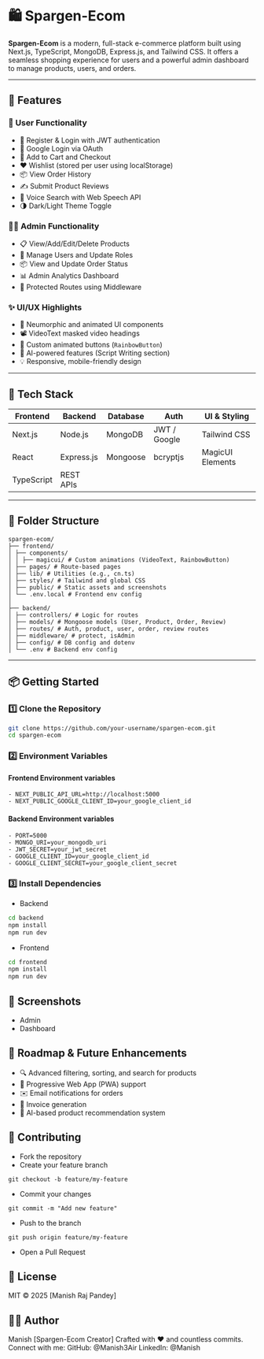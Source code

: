 # 🛍️ Spargen-Ecom

**Spargen-Ecom** is a modern, full-stack e-commerce platform built using Next.js, TypeScript, MongoDB, Express.js, and Tailwind CSS. It offers a seamless shopping experience for users and a powerful admin dashboard to manage products, users, and orders.

---

## 🚀 Features

### 👤 User Functionality
- 🔐 Register & Login with JWT authentication
- 🔑 Google Login via OAuth
- 🛒 Add to Cart and Checkout
- ❤️ Wishlist (stored per user using localStorage)
- 📦 View Order History
- ✍️ Submit Product Reviews
- 🎤 Voice Search with Web Speech API
- 🌗 Dark/Light Theme Toggle

### 🧑‍💼 Admin Functionality
- 📋 View/Add/Edit/Delete Products
- 👥 Manage Users and Update Roles
- 📦 View and Update Order Status
- 📊 Admin Analytics Dashboard
- 🔐 Protected Routes using Middleware

### ✨ UI/UX Highlights
- 🎨 Neumorphic and animated UI components
- 📽️ VideoText masked video headings
- 🧲 Custom animated buttons (`RainbowButton`)
- 🧠 AI-powered features (Script Writing section)
- 💡 Responsive, mobile-friendly design

---

## 🧰 Tech Stack

| Frontend       | Backend         | Database     | Auth           | UI & Styling     |
|----------------|-----------------|--------------|----------------|------------------|
| Next.js        | Node.js         | MongoDB      | JWT / Google   | Tailwind CSS     |
| React          | Express.js      | Mongoose     | bcryptjs       | MagicUI Elements |
| TypeScript     | REST APIs       |              |     |          |

---

## 🧱 Folder Structure
``` c-sharp
spargen-ecom/
├── frontend/
│ ├── components/
│ │ ├── magicui/ # Custom animations (VideoText, RainbowButton)
│ ├── pages/ # Route-based pages
│ ├── lib/ # Utilities (e.g., cn.ts)
│ ├── styles/ # Tailwind and global CSS
│ ├── public/ # Static assets and screenshots
│ └── .env.local # Frontend env config
│
├── backend/
│ ├── controllers/ # Logic for routes
│ ├── models/ # Mongoose models (User, Product, Order, Review)
│ ├── routes/ # Auth, product, user, order, review routes
│ ├── middleware/ # protect, isAdmin
│ ├── config/ # DB config and dotenv
│ └── .env # Backend env config
```
---

## 📦 Getting Started

### 1️⃣ Clone the Repository

```bash
git clone https://github.com/your-username/spargen-ecom.git
cd spargen-ecom
```
### 2️⃣ Environment Variables

#### Frontend Environment variables
```
- NEXT_PUBLIC_API_URL=http://localhost:5000
- NEXT_PUBLIC_GOOGLE_CLIENT_ID=your_google_client_id
```

#### Backend Environment variables
```
- PORT=5000
- MONGO_URI=your_mongodb_uri
- JWT_SECRET=your_jwt_secret
- GOOGLE_CLIENT_ID=your_google_client_id
- GOOGLE_CLIENT_SECRET=your_google_client_secret
  ```
### 3️⃣ Install Dependencies
- Backend
```bash
cd backend
npm install
npm run dev
```
- Frontend
```bash
cd frontend
npm install
npm run dev
```
## 📸 Screenshots
- Admin
- Dashboard
## 🎯 Roadmap & Future Enhancements
- 🔍 Advanced filtering, sorting, and search for products
- 📱 Progressive Web App (PWA) support
- ✉️ Email notifications for orders
- 🧾 Invoice generation
- 🧠 AI-based product recommendation system
## 🤝 Contributing
- Fork the repository
- Create your feature branch 
```
git checkout -b feature/my-feature
```
- Commit your changes
```
git commit -m "Add new feature"
```
- Push to the branch
```
git push origin feature/my-feature
```
- Open a Pull Request
## 📜 License
MIT © 2025 [Manish Raj Pandey]
## 🧑‍💻 Author
Manish [Spargen-Ecom Creator]
Crafted with ❤️ and countless commits.
Connect with me:
GitHub: @Manish3Air
LinkedIn: @Manish


